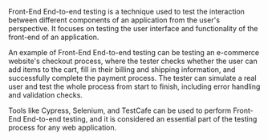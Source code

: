 

Front-End End-to-end testing is a technique used to test the interaction between different components of an application from the user's perspective. It focuses on testing the user interface and functionality of the front-end of an application.

An example of Front-End End-to-end testing can be testing an e-commerce website's checkout process, where the tester checks whether the user can add items to the cart, fill in their billing and shipping information, and successfully complete the payment process. The tester can simulate a real user and test the whole process from start to finish, including error handling and validation checks.

Tools like Cypress, Selenium, and TestCafe can be used to perform Front-End End-to-end testing, and it is considered an essential part of the testing process for any web application.